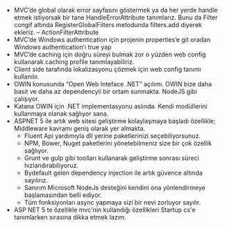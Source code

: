 - MVC’de global olarak error sayfasını göstermek ya da her yerde handle etmek istiyorsak bir tane HandleErrorAttribute tanımlarız. Bunu da Filter congif altında RegisterGlobalFilters metodunda filters.add diyerek ekleriz. – ActionFilterAttribute
- MVC’de Windows authentication için projenin properties’e git oradan Windows authentication’ı true yap
- MVC’de caching için doğru süreyi bulmak zor o yüzden web config kullanarak caching profile tanımlayabiliriz.
- Client side tarafında lokalizasyonu çözmek için web config tanımı kullanılır.
- OWIN konusunda “Open Web Inteface .NET” açılımı. OWIN bize daha basit ve daha az dependencyli bir ortam sunmakta. NodeJS gibi çalışıyor.
- Katana OWIN için .NET implementasyonu aslında. Kendi modüllerini kullanmaya olanak sağlıyor sana.
- ASPNET 5 ile artık web sitesi geliştirme kolaylaşmaya başladı özellikle; Middleware kavramı geniş olarak yer almakta.
	- Fluent Api yardımıyla dll yerine paketlerinizi seçebiliyorsunuz.
	- NPM, Bower, Nuget paketlerini yönetebilmeniz size bir çok özellik sağlıyor.
	- Grunt ve gulp gibi toolları kullanarak geliştirme sonrası süreci hızlandırabiliyoruz.
	- Bydefault gelen dependency injection ile artık güvence altında sayılırız. 
	- Sanırım Microsoft NodeJs desteğini kendini ona yönlendirmeye başlamasından belli ediyor.
	- Tüm fonksiyonları async yapmaya sizi bir nevi zorluyor sayılır.
- ASP NET 5 te özellikle mvc'nin kullandığı özellikleri Startup cs'e tanımlarken sırasına dikka etmek lazım.